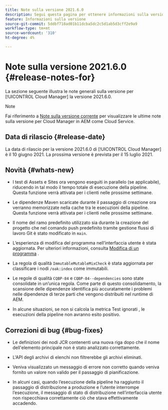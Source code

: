 ```yaml
---
title: Note sulla versione 2021.6.0
description: Segui questa pagina per ottenere informazioni sulla versione 2021.6.0 di Cloud Manager
feature: Informazioni sulla versione
source-git-commit: 5ddbf718ad01b11dcba5dc2c5d1ab5d3cff2e9a9
workflow-type: tm+mt
source-wordcount: '310'
ht-degree: 4%

---
```


# Note sulla versione 2021.6.0 {#release-notes-for}

La sezione seguente illustra le note generali sulla versione per [!UICONTROL Cloud Manager] la versione 2021.6.0.

>[!NOTE]
>Fai riferimento a [Note sulla versione corrente](https://experienceleague.adobe.com/docs/experience-manager-cloud-service/onboarding/getting-access/release-notes-cloud-manager/release-notes-cm-current.html?lang=en#getting-access) per visualizzare le ultime note sulla versione per Cloud Manager in AEM come Cloud Service.

## Data di rilascio {#release-date}

La data di rilascio per la versione 2021.6.0 di [!UICONTROL Cloud Manager] è il 10 giugno 2021.
La prossima versione è prevista per il 15 luglio 2021.

## Novità {#whats-new}

* I test di Assets e Sites ora vengono eseguiti in parallelo (se applicabile), riducendo in tal modo il tempo totale di esecuzione della pipeline. Questa funzione verrà attivata per i clienti nelle prossime settimane.

* Le dipendenze Maven scaricate durante il passaggio di creazione ora verranno memorizzate nella cache tra le esecuzioni della pipeline. Questa funzione verrà attivata per i clienti nelle prossime settimane.

* Il nome del ramo predefinito utilizzato sia durante la creazione del progetto che nel comando push predefinito tramite gestione flussi di lavoro Git è stato modificato in `main`.

* L’esperienza di modifica del programma nell’interfaccia utente è stata aggiornata. Per ulteriori informazioni, consulta [Modifica di un programma](/help/using/setting-up-program.md#editing-program) .

* La regola di qualità `ImmutableMutableMixCheck` è stata aggiornata per classificare i nodi `/oak:index` come immutabili.

* Le regole di qualità `CQBP-84` e `CQBP-84--dependencies` sono state consolidate in un’unica regola. Come parte di questo consolidamento, la scansione delle dipendenze identifica più accuratamente i problemi nelle dipendenze di terze parti che vengono distribuiti nel runtime di AEM.

* In alcune situazioni, se non si calcola la metrica Test ignorati , le esecuzioni della pipeline non avranno esito positivo.

## Correzioni di bug {#bug-fixes}

* Le definizioni dei nodi JCR contenenti una nuova riga dopo che il nome dell&#39;elemento principale non è stato analizzato correttamente.

* L&#39;API degli archivi di elenchi non filtrerebbe gli archivi eliminati.

* Veniva visualizzato un messaggio di errore non corretto quando veniva fornito un valore non valido per il passaggio di pianificazione.

* In alcuni casi, quando l’esecuzione della pipeline ha raggiunto il passaggio di distribuzione a produzione e l’utente interrompe l’esecuzione, il messaggio di stato di distribuzione nell’interfaccia utente non rispecchiava correttamente ciò che stava effettivamente accadendo.
